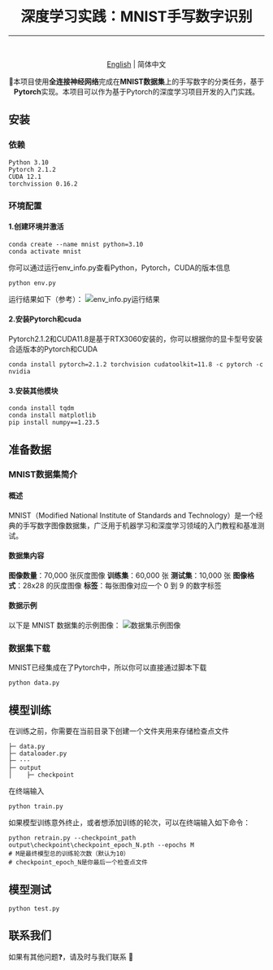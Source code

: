 <p align="center">
    <h1 align="center">深度学习实践：MNIST手写数字识别</h1>
</p>

***
<br>
<div align="center">

[English](README.md) | 简体中文

</div>

<p align="center">
    🌟本项目使用<strong>全连接神经网络</strong>完成在<strong>MNIST数据集</strong>上的手写数字的分类任务，基于<strong>Pytorch</strong>实现。本项目可以作为基于Pytorch的深度学习项目开发的入门实践。
</p>


## 安装
### 依赖
```
Python 3.10
Pytorch 2.1.2
CUDA 12.1
torchvission 0.16.2
```
### 环境配置
#### 1.创建环境并激活
```
conda create --name mnist python=3.10
conda activate mnist
```
你可以通过运行env_info.py查看Python，Pytorch，CUDA的版本信息
```
python env.py
```
运行结果如下（参考）：
![env_info.py运行结果](".\figs\fig2.png")
#### 2.安装Pytorch和cuda
Pytorch2.1.2和CUDA11.8是基于RTX3060安装的，你可以根据你的显卡型号安装合适版本的Pytorch和CUDA
```
conda install pytorch=2.1.2 torchvision cudatoolkit=11.8 -c pytorch -c nvidia
```
#### 3.安装其他模块
```
conda install tqdm
conda install matplotlib
pip install numpy==1.23.5
```

## 准备数据
###  MNIST数据集简介
#### 概述
MNIST（Modified National Institute of Standards and Technology）是一个经典的手写数字图像数据集，广泛用于机器学习和深度学习领域的入门教程和基准测试。
#### 数据集内容
**图像数量**：70,000 张灰度图像
**训练集**：60,000 张
**测试集**：10,000 张
**图像格式**：28x28 的灰度图像
**标签**：每张图像对应一个 0 到 9 的数字标签
#### 数据示例
以下是 MNIST 数据集的示例图像：
![数据集示例图像](".\figs\fig1.png")
### 数据集下载
MNIST已经集成在了Pytorch中，所以你可以直接通过脚本下载
```
python data.py
```

## 模型训练
在训练之前，你需要在当前目录下创建一个文件夹用来存储检查点文件
```
├─ data.py
├─ dataloader.py
├─ ···
├─ output
│    ├─ checkpoint
```
在终端输入
```
python train.py
```
如果模型训练意外终止，或者想添加训练的轮次，可以在终端输入如下命令：
```
python retrain.py --checkpoint_path output\checkpoint\checkpoint_epoch_N.pth --epochs M
# M是最终模型总的训练轮次数（默认为10）
# checkpoint_epoch_N是你最后一个检查点文件
```

## 模型测试
```
python test.py
```

## 联系我们

如果有其他问题❓，请及时与我们联系 👬
